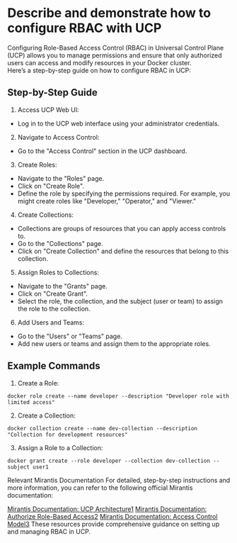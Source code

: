 # Describe and demonstrate how to configure RBAC with UCP

Configuring Role-Based Access Control (RBAC) in Universal Control Plane (UCP) allows you to manage permissions and ensure that only authorized users can access and modify resources in your Docker cluster.  
Here’s a step-by-step guide on how to configure RBAC in UCP:  

## Step-by-Step Guide
1. Access UCP Web UI:
- Log in to the UCP web interface using your administrator credentials.

2. Navigate to Access Control:
- Go to the "Access Control" section in the UCP dashboard.

3. Create Roles:
- Navigate to the "Roles" page.
- Click on "Create Role".
- Define the role by specifying the permissions required. For example, you might create roles like "Developer," "Operator," and "Viewer."

4. Create Collections:
- Collections are groups of resources that you can apply access controls to.
- Go to the "Collections" page.
- Click on "Create Collection" and define the resources that belong to this collection.

5. Assign Roles to Collections:
- Navigate to the "Grants" page.
- Click on "Create Grant".
- Select the role, the collection, and the subject (user or team) to assign the role to the collection.

6. Add Users and Teams:
- Go to the "Users" or "Teams" page.
- Add new users or teams and assign them to the appropriate roles.

## Example Commands
1. Create a Role:

```
docker role create --name developer --description "Developer role with limited access"
```

2. Create a Collection:
```
docker collection create --name dev-collection --description "Collection for development resources"
```

3. Assign a Role to a Collection:
```
docker grant create --role developer --collection dev-collection --subject user1
```

Relevant Mirantis Documentation
For detailed, step-by-step instructions and more information, you can refer to the following official Mirantis documentation:

[Mirantis Documentation: UCP Architecture1](https://docs.mirantis.com/containers/v2.1/dockeree-products/ucp/ucp-architecture.html)
[Mirantis Documentation: Authorize Role-Based Access2](https://docs.mirantis.com/containers/v2.1/dockeree-products/ucp/authorization.html)
[Mirantis Documentation: Access Control Model3](https://docs.mirantis.com/containers/v2.1/dockeree-products/ucp/authorization/access-control-model.html)
These resources provide comprehensive guidance on setting up and managing RBAC in UCP.
